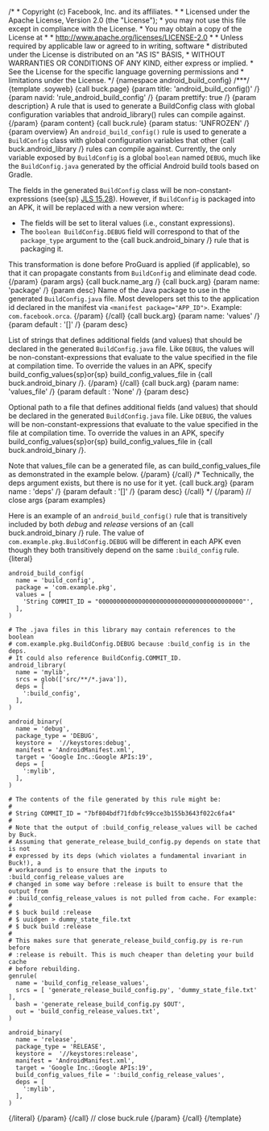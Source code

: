 /\* \* Copyright (c) Facebook, Inc. and its affiliates. \* \* Licensed
under the Apache License, Version 2.0 (the \"License\"); \* you may not
use this file except in compliance with the License. \* You may obtain a
copy of the License at \* \* http://www.apache.org/licenses/LICENSE-2.0
\* \* Unless required by applicable law or agreed to in writing,
software \* distributed under the License is distributed on an \"AS IS\"
BASIS, \* WITHOUT WARRANTIES OR CONDITIONS OF ANY KIND, either express
or implied. \* See the License for the specific language governing
permissions and \* limitations under the License. \*/ {namespace
android_build_config} /\*\*\*/ {template .soyweb} {call buck.page}
{param title: \'android_build_config()\' /} {param navid:
\'rule_android_build_config\' /} {param prettify: true /} {param
description} A rule that is used to generate a BuildConfig class with
global configuration variables that android_library() rules can compile
against. {/param} {param content} {call buck.rule} {param status:
\'UNFROZEN\' /} {param overview} An `android_build_config()` rule is
used to generate a `BuildConfig` class with global configuration
variables that other {call buck.android_library /} rules can compile
against. Currently, the only variable exposed by `BuildConfig` is a
global `boolean` named `DEBUG`, much like the `BuildConfig.java`
generated by the official Android build tools based on Gradle.

The fields in the generated `BuildConfig` class will be
non-constant-expressions (see{sp} [JLS
15.28](http://docs.oracle.com/javase/specs/jls/se7/html/jls-15.html#jls-15.28)).
However, if `BuildConfig` is packaged into an APK, it will be replaced
with a new version where:

-   The fields will be set to literal values (i.e., constant
    expressions).
-   The `boolean BuildConfig.DEBUG` field will correspond to that of the
    `package_type` argument to the {call buck.android_binary /} rule
    that is packaging it.

This transformation is done before ProGuard is applied (if applicable),
so that it can propagate constants from `BuildConfig` and eliminate dead
code. {/param} {param args} {call buck.name_arg /} {call buck.arg}
{param name: \'package\' /} {param desc} Name of the Java package to use
in the generated `BuildConfig.java` file. Most developers set this to
the application id declared in the manifest via
`<manifest package="APP_ID">`. Example: `com.facebook.orca`. {/param}
{/call} {call buck.arg} {param name: \'values\' /} {param default :
\'\[\]\' /} {param desc}

List of strings that defines additional fields (and values) that should
be declared in the generated `BuildConfig.java` file. Like `DEBUG`, the
values will be non-constant-expressions that evaluate to the value
specified in the file at compilation time. To override the values in an
APK, specify build_config_values{sp}or{sp} build_config_values_file in
{call buck.android_binary /}. {/param} {/call} {call buck.arg} {param
name: \'values_file\' /} {param default : \'None\' /} {param desc}

Optional path to a file that defines additional fields (and values) that
should be declared in the generated `BuildConfig.java` file. Like
`DEBUG`, the values will be non-constant-expressions that evaluate to
the value specified in the file at compilation time. To override the
values in an APK, specify build_config_values{sp}or{sp}
build_config_values_file in {call buck.android_binary /}.

Note that values_file can be a generated file, as can
build_config_values_file as demonstrated in the example below. {/param}
{/call} /\* Technically, the deps argument exists, but there is no use
for it yet. {call buck.arg} {param name : \'deps\' /} {param default :
\'\[\]\' /} {param desc} {/call} \*/ {/param} // close args {param
examples}

Here is an example of an `android_build_config()` rule that is
transitively included by both *debug* and *release* versions of an {call
buck.android_binary /} rule. The value of
`com.example.pkg.BuildConfig.DEBUG` will be different in each APK even
though they both transitively depend on the same `:build_config` rule.
{literal}

``` {.prettyprint .lang-py}
android_build_config(
  name = 'build_config',
  package = 'com.example.pkg',
  values = [
    'String COMMIT_ID = "0000000000000000000000000000000000000000"',
  ],
)

# The .java files in this library may contain references to the boolean
# com.example.pkg.BuildConfig.DEBUG because :build_config is in the deps.
# It could also reference BuildConfig.COMMIT_ID.
android_library(
  name = 'mylib',
  srcs = glob(['src/**/*.java']),
  deps = [
    ':build_config',
  ],
)

android_binary(
  name = 'debug',
  package_type = 'DEBUG',
  keystore =  '//keystores:debug',
  manifest = 'AndroidManifest.xml',
  target = 'Google Inc.:Google APIs:19',
  deps = [
    ':mylib',
  ],
)

# The contents of the file generated by this rule might be:
#
# String COMMIT_ID = "7bf804bdf71fdbfc99cce3b155b3643f022c6fa4"
#
# Note that the output of :build_config_release_values will be cached by Buck.
# Assuming that generate_release_build_config.py depends on state that is not
# expressed by its deps (which violates a fundamental invariant in Buck!), a
# workaround is to ensure that the inputs to :build_config_release_values are
# changed in some way before :release is built to ensure that the output from
# :build_config_release_values is not pulled from cache. For example:
#
# $ buck build :release
# $ uuidgen > dummy_state_file.txt
# $ buck build :release
#
# This makes sure that generate_release_build_config.py is re-run before
# :release is rebuilt. This is much cheaper than deleting your build cache
# before rebuilding.
genrule(
  name = 'build_config_release_values',
  srcs = [ 'generate_release_build_config.py', 'dummy_state_file.txt' ],
  bash = 'generate_release_build_config.py $OUT',
  out = 'build_config_release_values.txt',
)

android_binary(
  name = 'release',
  package_type = 'RELEASE',
  keystore =  '//keystores:release',
  manifest = 'AndroidManifest.xml',
  target = 'Google Inc.:Google APIs:19',
  build_config_values_file = ':build_config_release_values',
  deps = [
    ':mylib',
  ],
)
```

{/literal} {/param} {/call} // close buck.rule {/param} {/call}
{/template}
